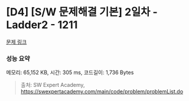 # [D4] [S/W 문제해결 기본] 2일차 - Ladder2 - 1211 

[문제 링크](https://swexpertacademy.com/main/code/problem/problemDetail.do?contestProbId=AV14BgD6AEECFAYh) 

### 성능 요약

메모리: 65,152 KB, 시간: 305 ms, 코드길이: 1,736 Bytes



> 출처: SW Expert Academy, https://swexpertacademy.com/main/code/problem/problemList.do